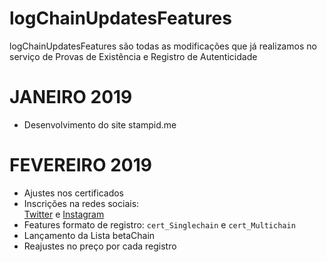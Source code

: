 # logChainUpdatesFeatures
logChainUpdatesFeatures são todas as modificações que já realizamos no serviço de Provas de Existência e Registro de Autenticidade  

# JANEIRO 2019
* Desenvolvimento do site stampid.me
# FEVEREIRO 2019
* Ajustes nos certificados
* Inscrições na redes sociais:  
[Twitter](https://www.twitter.com/stampidbr) e [Instagram](https://www.instagram.com/stampid.me)  
* Features formato de registro: ````cert_Singlechain```` e ````cert_Multichain````
* Lançamento da Lista betaChain
* Reajustes no preço por cada registro
